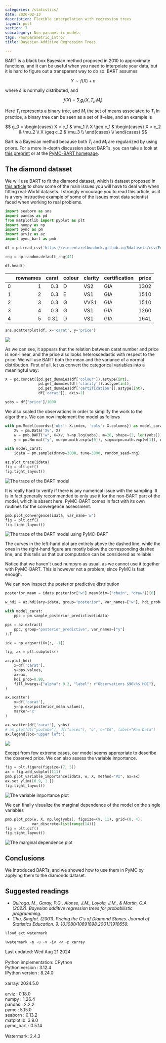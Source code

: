 ```yaml
---
categories: /statistics/
date: 2026-02-13
description: Flexible interpolation with regression trees
layout: post
section: 7
subcategory: Non-parametric models
tags: /nonparametric_intro/
title: Bayesian Additive Regression Trees

---
```





BART is a black box Bayesian method proposed in 2010 to approximate functions, and it can be useful when
you need to interpolate your data, but it is hard to figure out a transparent way to do so.
BART assumes

$$
Y \sim f(X) + \varepsilon
$$

where $\varepsilon$ is normally distributed, and

$$
f(X) = \sum_i g_i(X, T_i, M_i)
$$

Here $T_i$ represents a binary tree, and $M_i$ the set of means associated to $T_i$
In practice, a binary tree can be seen as a set of if-else, and an example is

$$
g_0 =
\begin{cases}
X < c_1 & \mu_1 \\
X \geq c_1 & 
\begin{cases}
X < c_2 & \mu_2 \\
X \geq c_2 & \mu_3 \\
\end{cases}
\\
\end{cases}
$$

Bart is a Bayesian method because both $T_i$ and $M_i$ are regularized by using priors.
For a more in-depth discussion about BARTs, you can take a look at 
[this preprint](https://arxiv.org/pdf/2206.03619)
or at the [PyMC-BART homepage](https://www.pymc.io/projects/bart/en/latest/index.html).

## The diamond dataset

We will use BART to fit the diamond dataset, which is dataset proposed
in [this article](https://www.tandfonline.com/doi/full/10.1080/10691898.2001.11910659)
to show some of the main issues you will have to deal with when fitting
real-World datasets.
I strongly encourage you to read this article, as it is a very instructive example
of some of the issues most data scientist faced when working to real problems.

```python
import seaborn as sns
import pandas as pd
from matplotlib import pyplot as plt
import numpy as np
import pymc as pm
import arviz as az
import pymc_bart as pmb

df = pd.read_csv('https://vincentarelbundock.github.io/Rdatasets/csv/Ecdat/Diamond.csv')

rng = np.random.default_rng(42)

df.head()
```

|    |   rownames |   carat | colour   | clarity   | certification   |   price |
|---:|-----------:|--------:|:---------|:----------|:----------------|--------:|
|  0 |          1 |    0.3  | D        | VS2       | GIA             |    1302 |
|  1 |          2 |    0.3  | E        | VS1       | GIA             |    1510 |
|  2 |          3 |    0.3  | G        | VVS1      | GIA             |    1510 |
|  3 |          4 |    0.3  | G        | VS1       | GIA             |    1260 |
|  4 |          5 |    0.31 | D        | VS1       | GIA             |    1641 |

```python
sns.scatterplot(df, x='carat', y='price')
```

![](/docs/assets/images/statistics/bart/price.webp)

As we can see, it appears that the relation between carat number and price
is non-linear, and the price also looks heteroscedastic with respect to the price.
We will use BART both the mean and the variance of a normal distribution.
First of all, let us convert the categorical variables into a meaningful way:

```python
X = pd.concat([pd.get_dummies(df['colour']).astype(int),
               pd.get_dummies(df['clarity']).astype(int),
               pd.get_dummies(df['certification']).astype(int),
               df['carat']], axis=1)

yobs = df['price']/1000
```

We also scaled the observations in order to simplify the work to the algorithms.
We can now implement the model as follows

```python
with pm.Model(coords={'obs': X.index, 'cols': X.columns}) as model_carat:
    Xv = pm.Data('Xv', X)
    w = pmb.BART("w", X=Xv, Y=np.log(yobs), m=20, shape=(2, len(yobs)))
    y = pm.Normal("y", mu=pm.math.exp(w[0]), sigma=pm.math.exp(w[1]), observed=yobs)

with model_carat:
    idata = pm.sample(draws=3000, tune=3000, random_seed=rng)

az.plot_trace(idata)
fig = plt.gcf()
fig.tight_layout()
```

![The trace of the BART model](/docs/assets/images/statistics/bart/trace.webp)

It is really hard to verify if there is any numerical issue with the sampling.
It is in fact generally recommended to only use it for the non-BART part of the
model, which is absent here.
PyMC-BART comes in fact with its own routines for the convergence assessment.

```python
pmb.plot_convergence(idata, var_name='w')
fig = plt.gcf()
fig.tight_layout()
```

![The trace of the BART model
using PyMC-BART](/docs/assets/images/statistics/bart/pmb_trace.webp)

The curves in the left-hand plot are entirely above the dashed line,
while the ones in the right-hand figure are mostly below the corresponding
dashed line, and this tells us that our computation can be considered as reliable.

Notice that we haven't used numpyro as usual, as we cannot use it together
with PyMC-BART.
This is however not a problem, since PyMC is fast enough.

We can now inspect the posterior predictive distribution

```python
posterior_mean = idata.posterior["w"].mean(dim=("chain", "draw"))[0]

w_hdi = az.hdi(ary=idata, group="posterior", var_names=["w"], hdi_prob=0.5)

with model_carat:
    ppc = pm.sample_posterior_predictive(idata)

pps = az.extract(
    ppc, group="posterior_predictive", var_names=["y"]
).T

idx = np.argsort(Xv[:, -1])

fig, ax = plt.subplots()

az.plot_hdi(
    x=df['carat'],
    y=pps.values,
    ax=ax,
    hdi_prob=0.90,
    fill_kwargs={"alpha": 0.3, "label": r"Observations $90\%$ HDI"},
)

ax.scatter(
    x=df['carat'],
    y=np.exp(posterior_mean.values),
    marker='x'
)

ax.scatter(df['carat'], yobs)
# ax.plot(df["youtube"], df["sales"], "o", c="C0", label="Raw Data")
ax.legend(loc="upper left")
```

![](/docs/assets/images/statistics/bart/ppc.webp)

Except from few extreme cases, our model seems appropriate to describe the observed price.
We can also assess the variable importance.

```python
fig = plt.figure(figsize=(7, 5))
ax = fig.add_subplot(111)
pmb.plot_variable_importance(idata, w, X, method="VI", ax=ax)
ax.set_ylim([0.9, 1.])
fig.tight_layout()
```

![The variable importance plot](/docs/assets/images/statistics/bart/variable_importance.webp)

We can finally visualize the marginal dependence of the model on the single variables

```python
pmb.plot_pdp(w, X, np.log(yobs), figsize=(9, 11), grid=(8, 4),
            var_discrete=list(range(14)))
fig = plt.gcf()
fig.tight_layout()
```

![The marginal dependence plot](/docs/assets/images/statistics/bart/plot_pdb.webp)

## Conclusions
We introduced BARTs, and we showed how to use them in PyMC by applying them
to the diamonds dataset.

## Suggested readings
- <cite>Quiroga, M., Garay, P.G., Alonso, J.M., Loyola, J.M., & Martin, O.A. (2022). Bayesian additive regression trees for probabilistic programming.</cite>
- <cite>Chu, Singfat. (2001). Pricing the C's of Diamond Stones. Journal of Statistics Education. 9. 10.1080/10691898.2001.11910659. </cite>

```python
%load_ext watermark
```

```python
%watermark -n -u -v -iv -w -p xarray
```

<div class="code">
Last updated: Wed Aug 21 2024
<br>

<br>
Python implementation: CPython
<br>
Python version       : 3.12.4
<br>
IPython version      : 8.24.0
<br>

<br>
xarray: 2024.5.0
<br>

<br>
arviz     : 0.18.0
<br>
numpy     : 1.26.4
<br>
pandas    : 2.2.2
<br>
pymc      : 5.15.0
<br>
seaborn   : 0.13.2
<br>
matplotlib: 3.9.0
<br>
pymc_bart : 0.5.14
<br>

<br>
Watermark: 2.4.3
<br>
</div>